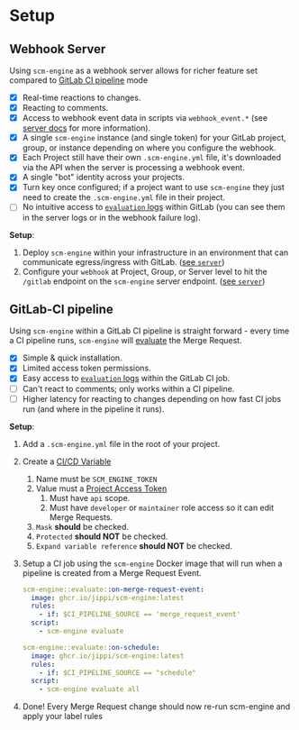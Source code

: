 # Setup

## Webhook Server

Using `scm-engine` as a webhook server allows for richer feature set compared to [GitLab CI pipeline](#gitlab-ci-pipeline) mode

- [X] Real-time reactions to changes.
- [X] Reacting to comments.
- [X] Access to webhook event data in scripts via `webhook_event.*` (see [server docs](../commands/server.md) for more information).
- [X] A single `scm-engine` instance (and single token) for your GitLab project, group, or instance depending on where you configure the webhook.
- [X] Each Project still have their own `.scm-engine.yml` file, it's downloaded via the API when the server is processing a webhook event.
- [X] A single "bot" identity across your projects.
- [X] Turn key once configured; if a project want to use `scm-engine` they just need to create the `.scm-engine.yml` file in their project.
- [ ] No intuitive access to [`evaluation` logs](../commands/evaluate.md) within GitLab (you can see them in the server logs or in the webhook failure log).

**Setup**:

1. Deploy `scm-engine` within your infrastructure in an environment that can communicate egress/ingress with GitLab. ([see `server`](../commands/server.md))
1. Configure your `webhook` at Project, Group, or Server level to hit the `/gitlab` endpoint on the `scm-engine` server endpoint. ([see `server`](../commands/server.md))

## GitLab-CI pipeline

Using `scm-engine` within a GitLab CI pipeline is straight forward - every time a CI pipeline runs, `scm-engine` will [evaluate](../commands/evaluate.md) the Merge Request.

- [X] Simple & quick installation.
- [X] Limited access token permissions.
- [X] Easy access to [`evaluation` logs](../commands/evaluate.md) within the GitLab CI job.
- [ ] Can't react to comments; only works within a CI pipeline.
- [ ] Higher latency for reacting to changes depending on how fast CI jobs run (and where in the pipeline it runs).

**Setup**:

1. Add a `.scm-engine.yml` file in the root of your project.
1. Create a [CI/CD Variable](https://docs.gitlab.com/ee/ci/variables/#for-a-group)
    1. Name must be `SCM_ENGINE_TOKEN`
    1. Value must a [Project Access Token](https://docs.gitlab.com/ee/user/project/settings/project_access_tokens.html)
        1. Must have `api` scope.
        1. Must have `developer` or `maintainer` role access so it can edit Merge Requests.
    1. `Mask` **should** be checked.
    1. `Protected` **should NOT** be checked.
    1. `Expand variable reference` **should NOT** be checked.
1. Setup a CI job using the `scm-engine` Docker image that will run when a pipeline is created from a Merge Request Event.

    ```yaml
    scm-engine::evaluate::on-merge-request-event:
      image: ghcr.io/jippi/scm-engine:latest
      rules:
        - if: $CI_PIPELINE_SOURCE == 'merge_request_event'
      script:
        - scm-engine evaluate

    scm-engine::evaluate::on-schedule:
      image: ghcr.io/jippi/scm-engine:latest
      rules:
        - if: $CI_PIPELINE_SOURCE == "schedule"
      script:
        - scm-engine evaluate all
    ```

1. Done! Every Merge Request change should now re-run scm-engine and apply your label rules
